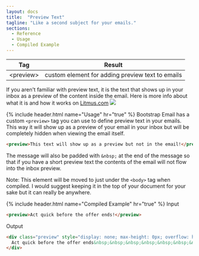 ```yaml
---
layout: docs
title:  "Preview Text"
tagline: "Like a second subject for your emails."
sections:
  - Reference
  - Usage
  - Compiled Example
---
```

<a class="anchor" name="reference"></a>
<div class="table-utilities">
  <table class="table">
    <thead>
      <tr>
        <th>Tag</th>
        <th>Result</th>
      </tr>
    </thead>
    <tbody>
      <tr><td class="class">&lt;preview&gt;</td><td class="result">custom element for adding preview text to emails</td></tr>
    </tbody>
  </table>
</div>

If you aren't familiar with preview text, it is the text that shows up in your inbox as a preview of the content inside the email. Here is more info about what it is and how it works on [Litmus.com](https://litmus.com/blog/the-ultimate-guide-to-preview-text-support)
<img class="d-block mx-auto w-50" src="/img/email-preview-text.png"/>

{% include header.html name="Usage" hr="true" %}
Bootstrap Email has a custom `<preview>` tag you can use to define preview text in your emails. This way it will show up as a preview of your email in your inbox but will be completely hidden when viewing the email itself.

```html
<preview>This text will show up as a preview but not in the email!</preview>
```

The message will also be padded with `&nbsp;` at the end of the message so that if you have a short preview text the contents of the email will not flow into the inbox preview.

Note: This element will be moved to just under the `<body>` tag when compiled. I would suggest keeping it in the top of your document for your sake but it can really be anywhere.

{% include header.html name="Compiled Example" hr="true" %}
<span class="badge rounded-pill badge-input">Input</span>
```html
<preview>Act quick before the offer ends!</preview>
```

<span class="badge rounded-pill badge-output">Output</span>
```html
<div class="preview" style="display: none; max-height: 0px; overflow: hidden;">
  Act quick before the offer ends&nbsp;&nbsp;&nbsp;&nbsp;&nbsp;&nbsp;&nbsp;&nbsp;&nbsp;&nbsp;&nbsp;&nbsp;&nbsp;&nbsp;&nbsp;&nbsp;&nbsp;&nbsp;&nbsp;&nbsp;&nbsp;&nbsp;&nbsp;&nbsp;&nbsp;&nbsp;&nbsp;&nbsp;&nbsp;&nbsp;&nbsp;&nbsp;&nbsp;
</div>
```
